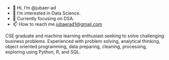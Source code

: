 - 👋 Hi, I’m @jubaer-ad
- 👀 I’m interested in Data Science.
- 🌱 Currently focusing on DSA.
- 📫 How to reach me jubaerad1@gmail.com

CSE graduate and machine learning enthusiast seeking to solve challenging business problems. Experienced with problem solving, analytical thinking, object oriented programming, data preparing, cleaning, processing, exploring using Python, R, and SQL.

<!---
jubaer-ad/jubaer-ad is a ✨ special ✨ repository because its `README.md` (this file) appears on your GitHub profile.
You can click the Preview link to take a look at your changes.
--->
